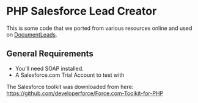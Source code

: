 # PHP Salesforce Lead Creator
This is some code that we ported from various resources online and used on [DocumentLeads](http://documentleads.com).

## General Requirements

* You'll need SOAP installed.
* A Salesforce.com Trial Account to test with

The Salesforce toolkit was downloaded from here: https://github.com/developerforce/Force.com-Toolkit-for-PHP

